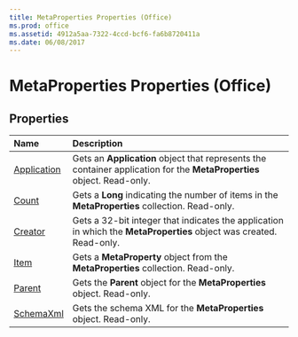```yaml
---
title: MetaProperties Properties (Office)
ms.prod: office
ms.assetid: 4912a5aa-7322-4ccd-bcf6-fa6b8720411a
ms.date: 06/08/2017
---
```



# MetaProperties Properties (Office)

## Properties



|**Name**|**Description**|
|:-----|:-----|
|[Application](metaproperties-application-property-office.md)|Gets an **Application** object that represents the container application for the **MetaProperties** object. Read-only.|
|[Count](metaproperties-count-property-office.md)|Gets a **Long** indicating the number of items in the **MetaProperties** collection. Read-only.|
|[Creator](metaproperties-creator-property-office.md)|Gets a 32-bit integer that indicates the application in which the **MetaProperties** object was created. Read-only.|
|[Item](metaproperties-item-property-office.md)|Gets a **MetaProperty** object from the **MetaProperties** collection. Read-only.|
|[Parent](metaproperties-parent-property-office.md)|Gets the **Parent** object for the **MetaProperties** object. Read-only.|
|[SchemaXml](metaproperties-schemaxml-property-office.md)|Gets the schema XML for the **MetaProperties** object. Read-only.|

